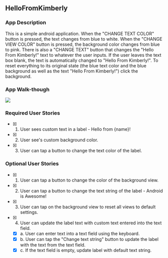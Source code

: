 ## HelloFromKimberly

### App Description
This is a simple android application. When the "CHANGE TEXT COLOR" button is pressed, the text changes from blue to white. When the "CHANGE VIEW COLOR" button is pressed, the background color changes from blue to pink. There is also a "CHANGE TEXT" button that changes the "Hello From Kimberly!" text to whatever the user inputs. If the user leaves the text box blank, the text is automatically changed to "Hello From Kimberly!". To reset everything to its original state (the blue text color and the blue background as well as the text "Hello From Kimberly!") click the background. 
### App Walk-though
![](AndroidStudioProjects/HelloFromKimberly/Pre-work.gif)
### Required User Stories
- [x] 1. User sees custom text in a label - Hello from {name}!
- [x] 2. User see's custom background color.
- [x] 3. User can tap a button to change the text color of the label.

### Optional User Stories
- [x] 1. User can tap a button to change the color of the background view.  
- [x] 2. User can tap a button to change the text string of the label - Android is Awesome!  
- [x] 3. User can tap on the background view to reset all views to default settings.  
- [x] 4. User can update the label text with custom text entered into the text field.  
   - [x] a. User can enter text into a text field using the keyboard.  
   - [x] b. User can tap the "Change text string" button to update the label with the text from the text field.  
   - [x] c. If the text field is empty, update label with default text string.  

